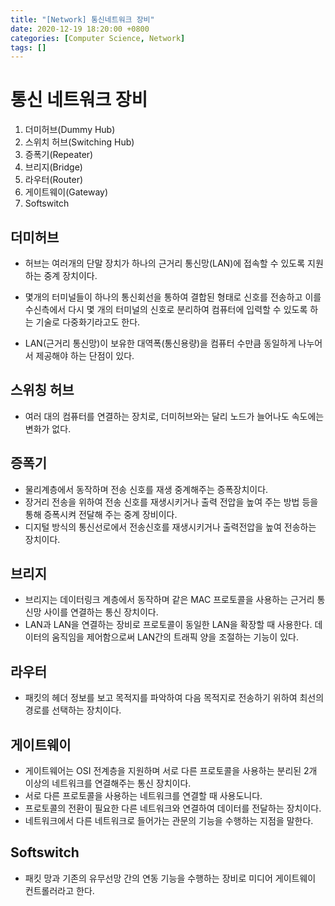 ```yaml
---
title: "[Network] 통신네트워크 장비"
date: 2020-12-19 18:20:00 +0800
categories: [Computer Science, Network]
tags: []  
---
```




# 통신 네트워크 장비

1. 더미허브(Dummy Hub)
2. 스위치 허브(Switching Hub)
3. 증폭기(Repeater)
4. 브리지(Bridge)
5. 라우터(Router)
6. 게이트웨이(Gateway)
7. Softswitch

## 더미허브

- 허브는 여러개의 단말 장치가 하나의 근거리 통신망(LAN)에 접속할 수 있도록 지원하는 중계 장치이다.

- 몇개의 터미널들이 하나의 통신회선을 통하여 결합된 형태로 신호를 전송하고 이를 수신측에서 다시 몇 개의 터미널의 신호로 분리하여 컴퓨터에 입력할 수 있도록 하는 기술로 다중화기라고도 한다.

- LAN(근거리 통신망)이 보유한 대역폭(통신용량)을 컴퓨터 수만큼 동일하게 나누어서 제공해야 하는 단점이 있다.

## 스위칭 허브

- 여러 대의 컴퓨터를 연결하는 장치로, 더미허브와는 달리 노드가 늘어나도 속도에는 변화가 없다.

## 증폭기

- 물리계층에서 동작하며 전송 신호를 재생 중계해주는 증폭장치이다.
- 장거리 전송을 위하여 전송 신호를 재생시키거나 출력 전압을 높여 주는 방법 등을 통해 증폭시켜 전달해 주는 중계 장비이다.
- 디지털 방식의 통신선로에서 전송신호를 재생시키거나 출력전압을 높여 전송하는 장치이다.

## 브리지

- 브리지는 데이터링크 계층에서 동작하며 같은 MAC 프로토콜을 사용하는 근거리 통신망 사이를 연결하는 통신 장치이다.
- LAN과 LAN을 연결하는 장비로 프로토콜이 동일한 LAN을 확장할 때 사용한다. 데이터의 움직임을 제어함으로써 LAN간의 트래픽 양을 조절하는 기능이 있다.

## 라우터

- 패킷의 헤더 정보를 보고 목적지를 파악하여 다음 목적지로 전송하기 위하여 최선의 경로를 선택하는 장치이다.

## 게이트웨이

- 게이트웨어는 OSI 전계층을 지원하며 서로 다른 프로토콜을 사용하는 분리된 2개 이상의 네트워크를 연결해주는 통신 장치이다.
- 서로 다른 프로토콜을 사용하는 네트워크를 연결할 때 사용도니다.
- 프로토콜의 전환이 필요한 다른 네트워크와 연결하여 데이터를 전달하는 장치이다.
- 네트워크에서 다른 네트워크로 들어가는 관문의 기능을 수행하는 지점을 말한다.

## Softswitch

- 패킷 망과 기존의 유무선망 간의 연동 기능을 수행하는 장비로 미디어 게이트웨이 컨트롤러라고 한다.